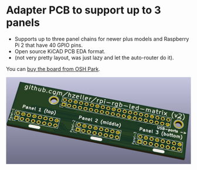 Adapter PCB to support up to 3 panels
======================================

   * Supports up to three panel chains for newer plus models and
     Raspberry Pi 2 that have 40 GPIO pins.
   * Open source KiCAD PCB EDA format.
   * (not very pretty layout, was just lazy and let the auto-router do it).
     
You can [buy the board from OSH Park][osh-passive3].

![Preview][rendering]

[rendering]: ../../img/passive3-pcb.png
[osh-passive3]: https://oshpark.com/shared_projects/FNAtZUsP


